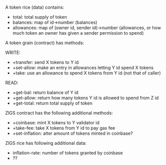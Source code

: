 A token rice (data) contains:

* total: total supply of token
* balances: map of id->number (balances)
* allowances: map of (owner id, sender id)->number (allowances, or how much token an owner has given a sender permission to spend)

A token grain (contract) has methods:

WRITE:
* +transfer: send X tokens to Y id
* +set-allow: make an entry in allowances letting Y id spend X tokens
* +take: use an allowance to spend X tokens from Y id (not that of caller)

READ:
* +get-bal: return balance of Y id
* +get-allow: return how many tokens Y id is allowed to spend from Z id
* +get-total: return total supply of token

ZIGS contract has the following additional methods:

* +coinbase: mint X tokens to Y validator id
* +take-fee: take X tokens from Y id to pay gas fee
* +set-inflation: alter amount of tokens minted in coinbase?

ZIGS rice has following additional data:

* inflation-rate: number of tokens granted by coinbase
* ??